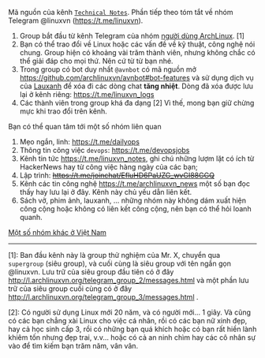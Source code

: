 Mã nguồn của kênh [`Technical Notes`](Notes-2019.md).
Phần tiếp theo tóm tắt về nhóm Telegram @linuxvn (https://t.me/linuxvn).

1. Group bắt đầu từ kênh Telegram của nhóm
  [người dùng ArchLinux](https://archlinuxvn.org/). [1]
1. Bạn có thể trao đổi về Linux hoặc các vấn đề về kỹ thuật, công nghệ
  nói chung. Group hiện có khoảng vài trăm thành viên, nhưng
  không chắc có thể giải đáp cho mọi thứ. Nên cứ từ từ bạn nhé.
1. Trong group có bot duy nhất `@avnbot` có mã nguồn mở
    https://github.com/archlinuxvn/avnbot#bot-features
  và sử dụng dịch vụ của
    [Lauxanh](https://github.com/lauxanh/I-A)
  để xóa đi các dòng chat **tăng nhiệt**.
  Dòng đã xóa được lưu lại ở kênh riêng: https://t.me/linuxvn_logs
1. Các thành viên trong group khá đa dạng [2]
  Vì thế, mong bạn giữ chừng mực khi trao đổi trên kênh.

Bạn có thể quan tâm tới một số nhóm liên quan

1. Mẹo ngắn, linh: https://t.me/dailyops
1. Thông tin công việc `devops`: https://t.me/devopsjobs
1. Kênh tin tức https://t.me/linuxvn_notes, ghi chú những lượm lặt có
  ích từ HackerNews hay từ công việc hàng ngày của các bạn;
1. Lập trình: <s>https://t.me/joinchat/EfluHD6PaUZG_wvGI88GGQ</s>
1. Kênh các tin công nghệ  https://t.me/archlinuxvn_news một số
  bạn đọc thấy hay lưu lại ở đây. Kênh này chủ yếu dẫn liên kết.
1. Sách vở, phim ảnh, lauxanh, ... những nhóm này không dám
  xuất hiện công cộng hoặc không có liên kết công cộng,
  nên bạn có thể hỏi loanh quanh.

[Một số nhóm khác ở Việt Nam](History.md)

---

[1]: Ban đầu kênh này là group thử nghiệm của Mr. X,
  chuyển qua `supergroup` (siêu group), và cuối cùng là
  siêu group với tên ngắn gọn @linuxvn.
  Lưu trữ của siêu group đầu tiên có ở đây
    http://l.archlinuxvn.org/telegram_group_2/messages.html
  và một phần lưu trữ của siêu group cuối cùng có ở đây
    http://l.archlinuxvn.org/telegram_group_3/messages.html .

[2]: Có người sử dụng
  Linux mới 20 năm, và có người mới... 1 giây. Và cũng có
  các bạn chẳng xài Linux cho việc cá nhân, rồi có các bạn
  nữ xinh đẹp, hay cả học sinh cấp 3, rồi có những bạn quá khích
  hoặc có bạn rất hiền lành khiêm tốn nhưng đẹp trai, v.v...
  hoặc có cả an ninh chìm hay các cô nhân sự vào để tìm kiếm
  bạn trăm năm, vân vân.
